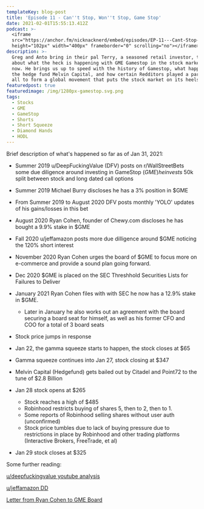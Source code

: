 ```yaml
---
templateKey: blog-post
title: 'Episode 11 - Can''t Stop, Won''t Stop, Game Stop'
date: 2021-02-01T15:55:13.412Z
podcast: >-
  <iframe
  src="https://anchor.fm/nicknacknerd/embed/episodes/EP-11---Cant-Stop--Wont-Stop--Gamestop-epqghp"
  height="102px" width="400px" frameborder="0" scrolling="no"></iframe>
description: >-
  Greg and Anto bring in their pal Terry, a seasoned retail investor, to talk
  about what the heck is happening with GME Gamestop in the stock market right
  now. He brings us up to speed with the history of Gamestop, what happened with
  the hedge fund Melvin Capital, and how certain Redditors played a part in this
  all to form a global movement that puts the stock market on its heels.
featuredpost: true
featuredimage: /img/1280px-gamestop.svg.png
tags:
  - Stocks
  - GME
  - GameStop
  - Shorts
  - Short Squeeze
  - Diamond Hands
  - HODL
---
```

Brief description of what's happened so far as of Jan 31, 2021:

* Summer 2019 u/DeepFuckingValue (DFV) posts on r/WallStreetBets some due diligence around investing in GameStop ($GME) he invests ~$50k split between stock and long dated call options
* Summer 2019 Michael Burry discloses he has a 3% position in $GME
* From Summer 2019 to August 2020 DFV posts monthly 'YOLO' updates of his gains/losses in this bet
* August 2020 Ryan Cohen, founder of Chewy.com discloses he has bought a 9.9% stake in $GME
* Fall 2020 u/jeffamazon posts more due dilligence around $GME noticing the 120% short interest
* November 2020 Ryan Cohen urges the board of $GME to focus more on e-commerce and provide a sound plan going forward.
* Dec 2020 $GME is placed on the SEC Threshhold Securities Lists for Failures to Deliver
* January 2021 Ryan Cohen files with with SEC he now has a 12.9% stake in $GME. 

  * Later in January he also works out an agreement with the board securing a board seat for himself, as well as his former CFO and COO for a total of 3 board seats
* Stock price jumps in response
* Jan 22, the gamma squeeze starts to happen, the stock closes at $65
* Gamma squeeze continues into Jan 27, stock closing at $347
* Melvin Capital (Hedgefund) gets bailed out by Citadel and Point72 to the tune of $2.8 Billion
* Jan 28 stock opens at $265

  * Stock reaches a high of $485
  * Robinhood restricts buying of shares 5, then to 2, then to 1.
  * Some reports of Robinhood selling shares without user auth (unconfirmed)
  * Stock price tumbles due to lack of buying pressure due to restrictions in place by Robinhood and other trading platforms (Interactive Brokers, FreeTrade, et al)
* Jan 29 stock closes at $325

Some further reading:

[u/deepfuckingvalue youtube analysis](https://www.youtube.com/watch?v=GZTr1-Gp74U)

[u/jeffamazon DD](https://www.reddit.com/r/wallstreetbets/comments/ip6jnv/the_real_greatest_short_burn_of_the_century/?utm_source=share&utm_medium=mweb)

[Letter from Ryan Cohen to GME Board](https://www.sec.gov/Archives/edgar/data/1326380/000101359420000821/rc13da3-111620.pdf)
